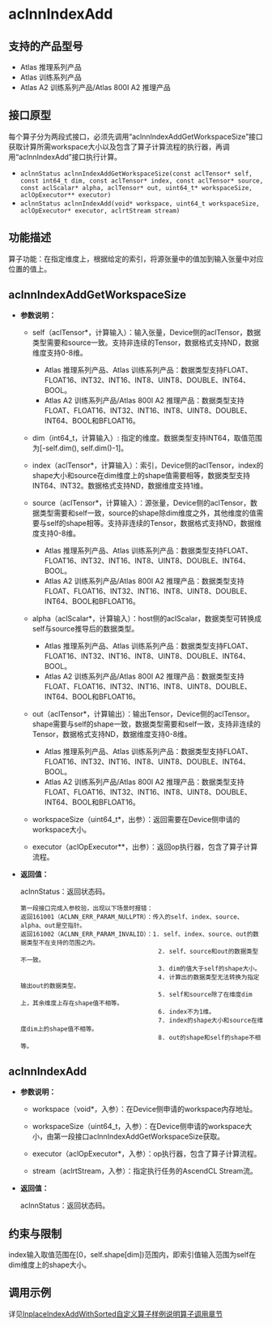 # aclnnIndexAdd

## 支持的产品型号
- Atlas 推理系列产品
- Atlas 训练系列产品
- Atlas A2 训练系列产品/Atlas 800I A2 推理产品

## 接口原型

每个算子分为两段式接口，必须先调用“aclnnIndexAddGetWorkspaceSize”接口获取计算所需workspace大小以及包含了算子计算流程的执行器，再调用“aclnnIndexAdd”接口执行计算。

- `aclnnStatus aclnnIndexAddGetWorkspaceSize(const aclTensor* self, const int64_t dim, const aclTensor* index, const aclTensor* source, const aclScalar* alpha, aclTensor* out, uint64_t* workspaceSize, aclOpExecutor** executor)`
- `aclnnStatus aclnnIndexAdd(void* workspace, uint64_t workspaceSize, aclOpExecutor* executor, aclrtStream stream)`

## 功能描述

算子功能：在指定维度上，根据给定的索引，将源张量中的值加到输入张量中对应位置的值上。


## aclnnIndexAddGetWorkspaceSize

- **参数说明：**

  - self（aclTensor\*，计算输入）：输入张量，Device侧的aclTensor，数据类型需要和source一致。支持非连续的Tensor，数据格式支持ND，数据维度支持0-8维。
    - Atlas 推理系列产品、Atlas 训练系列产品：数据类型支持FLOAT、FLOAT16、INT32、INT16、INT8、UINT8、DOUBLE、INT64、BOOL。
    - Atlas A2 训练系列产品/Atlas 800I A2 推理产品：数据类型支持FLOAT、FLOAT16、INT32、INT16、INT8、UINT8、DOUBLE、INT64、BOOL和BFLOAT16。

  - dim（int64_t，计算输入）: 指定的维度。数据类型支持INT64，取值范围为[-self.dim(), self.dim()-1]。

  - index（aclTensor\*，计算输入）：索引，Device侧的aclTensor，index的shape大小和source在dim维度上的shape值需要相等，数据类型支持INT64、INT32。数据格式支持ND，数据维度支持1维。

  - source（aclTensor\*，计算输入）：源张量，Device侧的aclTensor，数据类型需要和self一致，source的shape除dim维度之外，其他维度的值需要与self的shape相等。支持非连续的Tensor，数据格式支持ND，数据维度支持0-8维。
    - Atlas 推理系列产品、Atlas 训练系列产品：数据类型支持FLOAT、FLOAT16、INT32、INT16、INT8、UINT8、DOUBLE、INT64、BOOL。
    - Atlas A2 训练系列产品/Atlas 800I A2 推理产品：数据类型支持FLOAT、FLOAT16、INT32、INT16、INT8、UINT8、DOUBLE、INT64、BOOL和BFLOAT16。

  - alpha（aclScalar\*，计算输入）：host侧的aclScalar，数据类型可转换成self与source推导后的数据类型。
    - Atlas 推理系列产品、Atlas 训练系列产品：数据类型支持FLOAT、FLOAT16、INT32、INT16、INT8、UINT8、DOUBLE、INT64、BOOL。
    - Atlas A2 训练系列产品/Atlas 800I A2 推理产品：数据类型支持FLOAT、FLOAT16、INT32、INT16、INT8、UINT8、DOUBLE、INT64、BOOL和BFLOAT16。

  - out（aclTensor\*，计算输出）：输出Tensor，Device侧的aclTensor。shape需要与self的shape一致，数据类型需要和self一致，支持非连续的Tensor，数据格式支持ND，数据维度支持0-8维。
    - Atlas 推理系列产品、Atlas 训练系列产品：数据类型支持FLOAT、FLOAT16、INT32、INT16、INT8、UINT8、DOUBLE、INT64、BOOL。
    - Atlas A2 训练系列产品/Atlas 800I A2 推理产品：数据类型支持FLOAT、FLOAT16、INT32、INT16、INT8、UINT8、DOUBLE、INT64、BOOL和BFLOAT16。

  - workspaceSize（uint64_t*，出参）：返回需要在Device侧申请的workspace大小。
  
  - executor（aclOpExecutor\**，出参）：返回op执行器，包含了算子计算流程。

- **返回值：**

  aclnnStatus：返回状态码。

  ```
  第一段接口完成入参校验，出现以下场景时报错：
  返回161001（ACLNN_ERR_PARAM_NULLPTR）：传入的self、index、source、alpha、out是空指针。
  返回161002（ACLNN_ERR_PARAM_INVALID）：1. self、index、source、out的数据类型不在支持的范围之内。
                                        2. self、source和out的数据类型不一致。
                                        3. dim的值大于self的shape大小。
                                        4. 计算出的数据类型无法转换为指定输出out的数据类型。
                                        5. self和source除了在维度dim上，其余维度上存在shape值不相等。
                                        6. index不为1维。
                                        7. index的shape大小和source在维度dim上的shape值不相等。
                                        8. out的shape和self的shape不相等。
  ```

## aclnnIndexAdd

- **参数说明：**

  - workspace（void\*，入参）：在Device侧申请的workspace内存地址。

  - workspaceSize（uint64_t，入参）：在Device侧申请的workspace大小，由第一段接口aclnnIndexAddGetWorkspaceSize获取。

  - executor（aclOpExecutor\*，入参）：op执行器，包含了算子计算流程。

  - stream（aclrtStream，入参）：指定执行任务的AscendCL Stream流。

- **返回值：**

  aclnnStatus：返回状态码。

## 约束与限制

index输入取值范围在[0，self.shape[dim])范围内，即索引值输入范围为self在dim维度上的shape大小。

## 调用示例

详见[InplaceIndexAddWithSorted自定义算子样例说明算子调用章节](../README.md#算子调用)